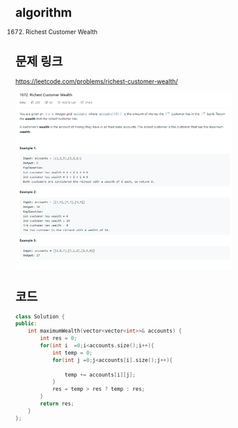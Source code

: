 ﻿# algorithm 
1672. Richest Customer Wealth

# 문제 링크  
https://leetcode.com/problems/richest-customer-wealth/  

![title](https://github.com/jungmin3834/algorithm/blob/master/image/richest-customer-wealth.png)

# 코드

```cpp
class Solution {
public:
    int maximumWealth(vector<vector<int>>& accounts) {
        int res = 0;
        for(int i  =0;i<accounts.size();i++){
            int temp = 0;
            for(int j =0;j<accounts[i].size();j++){
                
                temp += accounts[i][j];
            }
            res = temp > res ? temp : res;
        }
        return res;
    }
};
```
